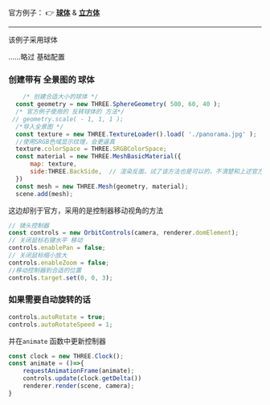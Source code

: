 官方例子： 👉 [**球体**](https://threejs.org/examples/?q=panorama#webgl_panorama_equirectangular)  &  [**立方体**](https://threejs.org/examples/?q=panorama#webgl_panorama_cube)

---

该例子采用球体

……略过 基础配置

### 创建带有 全景图的 球体

```jsx
 	/* 创建合适大小的球体 */
  const geometry = new THREE.SphereGeometry( 500, 60, 40 );
  /* 官方例子使用的 反转球体的 方法*/
 // geometry.scale( - 1, 1, 1 );
  /*导入全景图 */
  const texture = new THREE.TextureLoader().load( './panorama.jpg' );
  //使用SRGB色域显示纹理，会更逼真
  texture.colorSpace = THREE.SRGBColorSpace;
  const material = new THREE.MeshBasicMaterial({
      map: texture,
      side:THREE.BackSide,  // 渲染反面，试了该方法也是可以的，不清楚和上述官方的差异
  })
  const mesh = new THREE.Mesh(geometry, material);
  scene.add(mesh);
```

这边却别于官方，采用的是控制器移动视角的方法

```jsx
// 镜头控制器
const controls = new OrbitControls(camera, renderer.domElement);
// 关闭鼠标右键水平 移动
controls.enablePan = false;
// 关闭鼠标缩小放大
controls.enableZoom = false;
//移动控制器到合适的位置
controls.target.set(0, 0, 3);
```

### 如果需要自动旋转的话

```jsx
controls.autoRotate = true;
controls.autoRotateSpeed = 1;
```

并在`animate` 函数中更新控制器

```jsx
const clock = new THREE.Clock();
const animate = ()=>{
    requestAnimationFrame(animate);
    controls.update(clock.getDelta())
    renderer.render(scene, camera);
}
```